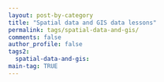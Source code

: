 ```yaml
---
layout: post-by-category
title: "Spatial data and GIS data lessons"
permalink: tags/spatial-data-and-gis/
comments: false
author_profile: false
tags2:
  spatial-data-and-gis:
main-tag: TRUE
---
```

